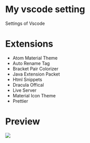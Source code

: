 # My vscode setting

Settings of Vscode

# Extensions

* Atom Material Theme
* Auto Rename Tag
* Bracket Pair Colorizer
* Java Extension Packet
* Html Snippets
* Dracula Offical
* Live Server
* Material Icon Theme
* Prettier

# Preview
<img src="https://i.imgur.com/d9W1f4f.png">


